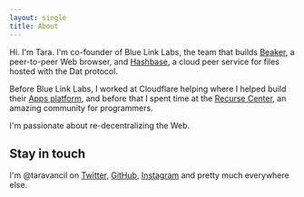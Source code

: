 ```yaml
---
layout: single
title: About
---
```


Hi. I'm Tara. I'm co-founder of Blue Link Labs, the team that builds [Beaker](https://beakerbrowser.com),
a peer-to-peer Web browser, and [Hashbase](https://hashbase.io),
a cloud peer service for files hosted with the Dat protocol.

Before Blue Link Labs, I worked at Cloudflare helping where I helped build their [Apps platform](https://cloudflare.com/apps/), and before that I spent time at the [Recurse Center](https://recurse.com), an amazing community for programmers.

I'm passionate about re-decentralizing the Web.

## Stay in touch

I'm @taravancil on [Twitter](https://twitter.com/taravancil), [GitHub](https://github.com/taravancil), [Instagram](https://instagram.com/taravancil) and pretty much everywhere else.
